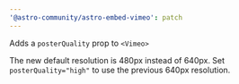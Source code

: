```yaml
---
'@astro-community/astro-embed-vimeo': patch
---
```


Adds a `posterQuality` prop to `<Vimeo>`

The new default resolution is 480px instead of 640px. Set `posterQuality="high"` to use the previous 640px resolution.
